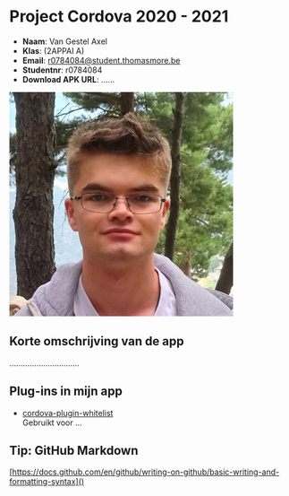 # Project Cordova 2020 - 2021

- **Naam**: Van Gestel Axel
- **Klas**: (2APPAI A)
- **Email**: <a href="mailto:r0784084@student.thomasmore.be">r0784084@student.thomasmore.be</a>
- **Studentnr**: r0784084
- **Download APK URL**: ......

![Hier een link naar uw foto](resources/A_Van_Gestel_FACE_400px.JPG)

## Korte omschrijving van de app

...............................

## Plug-ins in mijn app

- [cordova-plugin-whitelist](https://cordova.apache.org/docs/en/latest/reference/cordova-plugin-whitelist/)  
Gebruikt voor ...


## Tip: GitHub Markdown
[https://docs.github.com/en/github/writing-on-github/basic-writing-and-formatting-syntax]()
